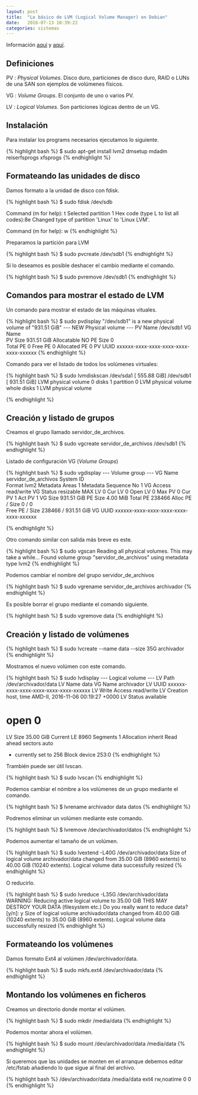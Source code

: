 ```yaml
---
layout: post
title:  "Lo básico de LVM (Logical Volume Manager) en Debian" 
date:   2016-07-13 10:39:22
categories: sistemas
---
```

Información [aquí](https://www.howtoforge.com/linux_lvm_p2) y [aquí](https://wiki.debian.org/LVM#List_of_LVM_commands).

Definiciones
------------

PV : *Physical Volumes*. Disco duro, particiones de disco duro, RAID o LUNs de una SAN son ejemplos de volúmenes físicos.

VG : *Volume Groups*. El conjunto de uno o varios PV.

LV : *Logical Volumes*. Son particiones lógicas dentro de un VG.

Instalación
-----------

Para instalar los programs necesarios ejecutamos lo siguiente.

{% highlight bash %}
$ sudo apt-get install lvm2 dmsetup mdadm reiserfsprogs xfsprogs
{% endhighlight %}

Formateando las unidades de disco
---------------------------------

Damos formato a la unidad de disco con fdisk.

{% highlight bash %}
$ sudo fdisk /dev/sdb

Command (m for help): t
Selected partition 1
Hex code (type L to list all codes):8e
Changed type of partition 'Linux' to 'Linux LVM'.

Command (m for help): w
{% endhighlight %}

Preparamos la partición para LVM

{% highlight bash %}
$ sudo pvcreate /dev/sdb1
{% endhighlight %}

Si lo deseamos es posible deshacer el cambio mediante el comando.

{% highlight bash %}
$ sudo pvremove /dev/sdb1
{% endhighlight %}

Comandos para mostrar el estado de LVM
--------------------------------------

Un comando para mostrar el estado de las máquinas vituales.

{% highlight bash %}
$ sudo pvdisplay 
  "/dev/sdb1" is a new physical volume of "931.51 GiB"
  --- NEW Physical volume ---
  PV Name               /dev/sdb1
  VG Name               
  PV Size               931.51 GiB
  Allocatable           NO
  PE Size               0   
  Total PE              0
  Free PE               0
  Allocated PE          0
  PV UUID               xxxxxx-xxxx-xxxx-xxxx-xxxx-xxxx-xxxxxx
{% endhighlight %}

Comando para ver el listado de todos los volúmenes virtuales:

{% highlight bash %}
$ sudo lvmdiskscan 
  /dev/sda1 [     555.88 GiB] 
  /dev/sdb1 [     931.51 GiB] LVM physical volume
  0 disks
  1 partition
  0 LVM physical volume whole disks
  1 LVM physical volume

{% endhighlight %}

Creación y listado de grupos
----------------------------

Creamos el grupo llamado servidor_de_archivos.


{% highlight bash %}
$ sudo vgcreate servidor_de_archivos /dev/sdb1
{% endhighlight %}

Listado de configuración VG (*Volume Groups*)

{% highlight bash %}
$ sudo vgdisplay 
  --- Volume group ---
  VG Name               servidor_de_archivos
  System ID             
  Format                lvm2
  Metadata Areas        1
  Metadata Sequence No  1
  VG Access             read/write
  VG Status             resizable
  MAX LV                0
  Cur LV                0
  Open LV               0
  Max PV                0
  Cur PV                1
  Act PV                1
  VG Size               931.51 GiB
  PE Size               4.00 MiB
  Total PE              238466
  Alloc PE / Size       0 / 0   
  Free  PE / Size       238466 / 931.51 GiB
  VG UUID               xxxxxx-xxxx-xxxx-xxxx-xxxx-xxxx-xxxxxx

{% endhighlight %}

Otro comando similar con salida más breve es este.

{% highlight bash %}
$ sudo vgscan
  Reading all physical volumes.  This may take a while...
  Found volume group "servidor_de_archivos" using metadata type lvm2
{% endhighlight %}

Podemos cambiar el nombre del grupo servidor_de_archivos

{% highlight bash %}
$ sudo vgrename servidor_de_archivos archivador
{% endhighlight %}

Es posible borrar el grupo mediante el comando siguiente.

{% highlight bash %}
$ sudo vgremove data
{% endhighlight %}

Creación y listado de volúmenes
-------------------------------

{% highlight bash %}
$ sudo lvcreate --name data --size 35G archivador
{% endhighlight %}

Mostramos el nuevo volúmen con este comando.

{% highlight bash %}
$ sudo lvdisplay
  --- Logical volume ---
  LV Path                /dev/archivador/data
  LV Name                data
  VG Name                archivador
  LV UUID                xxxxxx-xxxx-xxxx-xxxx-xxxx-xxxx-xxxxxx
  LV Write Access        read/write
  LV Creation host, time AMD-II, 2016-11-06 00:19:27 +0000
  LV Status              available
  # open                 0
  LV Size                35.00 GiB
  Current LE             8960
  Segments               1
  Allocation             inherit
  Read ahead sectors     auto
  - currently set to     256
  Block device           253:0
{% endhighlight %}

Trambién puede ser útil lvscan.

{% highlight bash %}
$ sudo lvscan
{% endhighlight %}

Podemos cambiar el nómbre a los volúmenes de un grupo mediante el comando.

{% highlight bash %}
$ lvrename archivador data datos
{% endhighlight %}

Podremos eliminar un volúmen mediante este comando.

{% highlight bash %}
$ lvremove /dev/archivador/datos
{% endhighlight %}

Podemos aumentar el tamaño de un volúmen.

{% highlight bash %}
$ sudo lvextend -L40G /dev/archivador/data
  Size of logical volume archivador/data changed from 35.00 GiB (8960 extents) to 40.00 GiB (10240 extents).
  Logical volume data successfully resized
{% endhighlight %}

O reducirlo.

{% highlight bash %}
$ sudo lvreduce -L35G /dev/archivador/data
  WARNING: Reducing active logical volume to 35.00 GiB
  THIS MAY DESTROY YOUR DATA (filesystem etc.)
Do you really want to reduce data? [y/n]: y
  Size of logical volume archivador/data changed from 40.00 GiB (10240 extents) to 35.00 GiB (8960 extents).
  Logical volume data successfully resized
{% endhighlight %}

Formateando los volúmenes
-------------------------

Damos formato Ext4 al volúmen /dev/archivador/data.

{% highlight bash %}
$ sudo mkfs.ext4 /dev/archivador/data
{% endhighlight %}

Montando los volúmenes en ficheros
----------------------------------

Creamos un directorio donde montar el volúmen.

{% highlight bash %}
$ sudo mkdir /media/data
{% endhighlight %}

Podemos montar ahora el volúmen.

{% highlight bash %}
$ sudo mount /dev/archivador/data /media/data
{% endhighlight %}

Si queremos que las unidades se monten en el arranque debemos editar /etc/fstab añadiendo lo que sigue al final del archivo.

{% highlight bash %}
/dev/archivador/data    /media/data      ext4   rw,noatime    0 0
{% endhighlight %}

